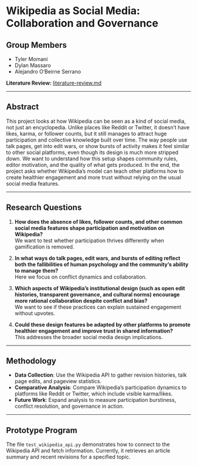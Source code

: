 # Wikipedia as Social Media: Collaboration and Governance

## Group Members
- Tyler Momani  
- Dylan Massaro  
- Alejandro O’Beirne Serrano  

**Literature Review:** [literature-review.md](literature-review.md)

---

## Abstract
This project looks at how Wikipedia can be seen as a kind of social media, not just an encyclopedia. Unlike places like Reddit or Twitter, it doesn’t have likes, karma, or follower counts, but it still manages to attract huge participation and collective knowledge built over time. The way people use talk pages, get into edit wars, or show bursts of activity makes it feel similar to other social platforms, even though its design is much more stripped down. We want to understand how this setup shapes community rules, editor motivation, and the quality of what gets produced. In the end, the project asks whether Wikipedia’s model can teach other platforms how to create healthier engagement and more trust without relying on the usual social media features.

---

## Research Questions
1. **How does the absence of likes, follower counts, and other common social media features shape participation and motivation on Wikipedia?**  
   We want to test whether participation thrives differently when gamification is removed.  

2. **In what ways do talk pages, edit wars, and bursts of editing reflect both the fallibilities of human psychology and the community’s ability to manage them?**  
   Here we focus on conflict dynamics and collaboration.  

3. **Which aspects of Wikipedia’s institutional design (such as open edit histories, transparent governance, and cultural norms) encourage more rational collaboration despite conflict and bias?**  
   We want to see if these practices can explain sustained engagement without upvotes.  

4. **Could these design features be adapted by other platforms to promote healthier engagement and improve trust in shared information?**  
   This addresses the broader social media design implications.  

---

## Methodology
- **Data Collection**: Use the Wikipedia API to gather revision histories, talk page edits, and pageview statistics.  
- **Comparative Analysis**: Compare Wikipedia’s participation dynamics to platforms like Reddit or Twitter, which include visible karma/likes.  
- **Future Work**: Expand analysis to measure participation burstiness, conflict resolution, and governance in action.  

---

## Prototype Program
The file `test_wikipedia_api.py` demonstrates how to connect to the Wikipedia API and fetch information. Currently, it retrieves an article summary and recent revisions for a specified topic.  

